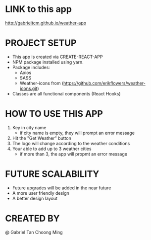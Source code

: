 # LINK to this app

http://gabrieltcm.github.io/weather-app

# PROJECT SETUP

- This app is created via CREATE-REACT-APP
- NPM package installed using yarn.
- Package includes:
  - Axios
  - SASS
  - Weather-icons from (https://github.com/erikflowers/weather-icons.git)
- Classes are all functional components (React Hooks)

# HOW TO USE THIS APP

1. Key in city name
   - if city name is empty, they will prompt an error message
2. Hit the "Get Weather" button
3. The logo will change according to the weather conditions
4. Your able to add up to 3 weather cities
   - if more than 3, the app will propmt an error message

# FUTURE SCALABILITY

- Future upgrades will be added in the near future
- A more user friendly design
- A better design layout

# CREATED BY

@ Gabriel Tan Choong Ming
